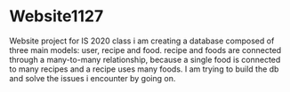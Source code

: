 # Website1127
Website project for IS 2020 class
i am creating a database composed of three main models: user, recipe and food. recipe and foods are connected through a many-to-many relationship,
because a single food is connected to many recipes and a recipe uses many foods. I am trying to build the db and solve the issues i encounter by going on.

